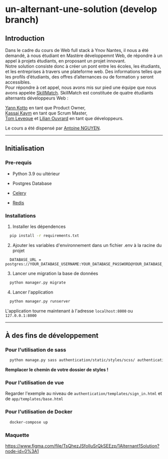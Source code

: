 # un-alternant-une-solution (develop branch)

## Introduction

Dans le cadre du cours de Web full stack à Ynov Nantes, il nous a été demandé, à nous étudiant en Mastère développemnt Web, de répondre à un appel à projets étudiants, en proposant un projet innovant.  
Notre solution consiste donc à créer un pont entre les écoles, les étudiants, et les entreprises à travers une plateforme web. Des informations telles que les profils d’étudiants, des offres d’alternances ou de formation y seront accessibles.  
Pour répondre à cet appel, nous avons mis sur pied une équipe que nous avons appelée [SkillMatch](https://github.com/SkillMatch-Team). SkillMatch est constituée de quatre étudiants alternants développeurs Web :

[Yann Kotto](https://github.com/prynge) en tant que Product Owner,  
[Kassai Kaym](https://github.com/TheYMK) en tant que Scrum Master,  
[Tom Leveque](https://github.com/tleveke) et [Lilian Ouvrard](https://github.com/Lilian-MMI) en tant que développeurs.

Le cours a été dispensé par [Antoine NGUYEN](https://github.com/tonioo).

---

## Initialisation

### Pre-requis

- Python 3.9 ou ultérieur

- Postgres Database

- [Celery](https://docs.celeryproject.org/en/stable/getting-started/introduction.html)

- [Redis](https://redis.io/)




### Installations

1. Installer les dépendences
  ```sh
    pip install -r requirements.txt
  ```

2. Ajouter les variables d'environnement dans un fichier .env à la racine du projet

  ```bin
    DATABASE_URL = postgres://YOUR_DATABASE_USERNAME:YOUR_DATABASE_PASSWORD@YOUR_DATABASE_HOST/YOUR_DATABASE_NAME:5432
  ```

3. Lancer une migration la base de données

  ```sh
    python manager.py migrate
  ```

4. Lancer l'application
  ```sh
    python manager.py runserver
  ```
  L'application tourne maintenant à l'adresse `localhost:8000` ou `127.0.0.1:8000`

---

## À des fins de développement

### Pour l'utilisation de sass

```sh
  python manage.py sass authentication/static/styles/scss/ authentication/static/styles/css/ --watch
```

**Remplacer le chemin de votre dossier de styles !**

### Pour l'utilisation de vue

Regarder l'exemple au niveau de `authentication/templates/sign_in.html` et de `app/templates/base.html`

### Pour l'utilisation de Docker

```sh
  docker-compose up
```


### Maquette

https://www.figma.com/file/TsQhezJSfolIuSrQkSEEzp/1Alternant1Solution?node-id=0%3A1

